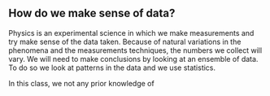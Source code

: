 ## How do we make sense of data?

Physics is an experimental science in which we make measurements and try make sense of the data taken. Because of natural variations in the phenomena and the measurements techniques, the numbers we collect will vary. We will need to make conclusions by looking at an ensemble of data. To do so we look at patterns in the data and we use statistics. 

In this class, we not any prior knowledge of 